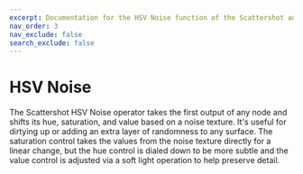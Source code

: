 ```yaml
---
excerpt: Documentation for the HSV Noise function of the Scattershot add-on for Blender.
nav_order: 3
nav_exclude: false
search_exclude: false
---
```


# HSV Noise

The Scattershot HSV Noise operator takes the first output of any node and shifts its hue, saturation, and value based on a noise texture. It's useful for dirtying up or adding an extra layer of randomness to any surface. The saturation control takes the values from the noise texture directly for a linear change, but the hue control is dialed down to be more subtle and the value control is adjusted via a soft light operation to help preserve detail. 